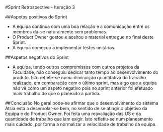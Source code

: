 #Sprint Retrospective - Iteração 3
    
##Aspetos positivos do Sprint
- A equipa continua com uma boa relação e a comunicação entre os membros dá-se naturalmente sem problemas.
- O Product Owner gostou e aceitou o material entregue no final deste Sprint.
- A equipa começou a implementar testes unitários. 

##Aspetos negativos do Sprint
- A equipa, tendo outros compromissos com outros projetos da Faculdade, não conseguiu dedicar tanto tempo ao desenvolvimento do produto. Isto reflete-se numa diminuição quantitativa do trabalho realizado, em comparação com o último sprint, mas algo que a equipa não vê como um aspeto negativo pois no sprint anterior foi efetuado mais trabalho do que o planeado à partida.


##Conclusão
No geral pode-se afirmar que o desenvolvimento do sistema Atsia está a desenrolar-se bem, no sentido de se atingir o objetivo da Equipa e do Product Owner.
Foi feita uma reavaliação das US e da quantidade de trabalho que iam exigir. Isto refletiu-se num planeamento mais cuidado, por forma a normalizar a velocidade de trabalho da equipa. 

